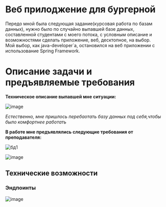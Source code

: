 # Веб прилоджение для бургерной

Передо мной была следующая задание(курсовая работа по базам данных), нужно было по случайно выпавшей базе данных, составленной студентами с моего потока, с условным описание и возможностями сделать приложение, веб, десктопное, на выбор.  
Мой выбор, как java-developer`а, остановился на веб приложении с использование Spring Framework.<br>

# Описание задачи и предъявляемые требования
**Техническое описание выпавшей мне ситуации:**

![image](https://github.com/user-attachments/assets/93481a4a-a3ee-4215-b268-75e5aa751477)

*Естественно, мне пришлось перебаотать базу данных под себя,чтобы было комфортнее работать*

**В работе мне предъявлялись следующие требования от преподавателя:**

![бд1](https://github.com/user-attachments/assets/cb769e28-189c-46b1-b448-6423b725af1d)

![image](https://github.com/user-attachments/assets/fb86a446-1f2b-4ba8-aa2f-b49ccbf3ad83)

## Технические возможности 

### Эндпоинты
![image](https://github.com/user-attachments/assets/48cba65b-c95d-4df7-b0f5-671a9bae5214)

### 
